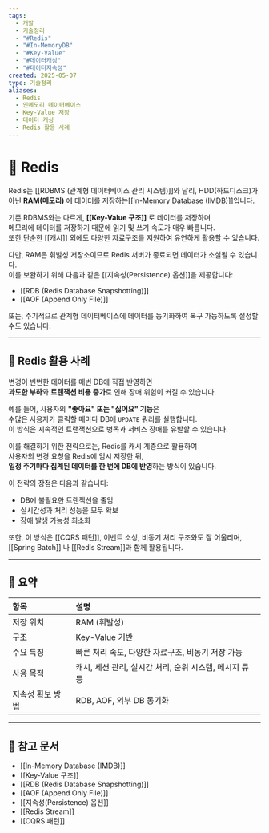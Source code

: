 ```yaml
---
tags:
  - 개발
  - 기술정리
  - "#Redis"
  - "#In-MemoryDB"
  - "#Key-Value"
  - "#데이터캐싱"
  - "#데이터지속성"
created: 2025-05-07
type: 기술정리
aliases:
  - Redis
  - 인메모리 데이터베이스
  - Key-Value 저장
  - 데이터 캐싱
  - Redis 활용 사례
---
```


# 📘 Redis

Redis는 [[RDBMS (관계형 데이터베이스 관리 시스템)]]와 달리, HDD(하드디스크)가 아닌 **RAM(메모리)** 에 데이터를 저장하는[[In-Memory Database (IMDB)]]입니다.

기존 RDBMS와는 다르게, **[[Key-Value 구조]]** 로 데이터를 저장하며  
메모리에 데이터를 저장하기 때문에 읽기 및 쓰기 속도가 매우 빠릅니다.  
또한 단순한 [[캐시]] 외에도 다양한 자료구조를 지원하여 유연하게 활용할 수 있습니다.

다만, RAM은 휘발성 저장소이므로 Redis 서버가 종료되면 데이터가 소실될 수 있습니다.  
이를 보완하기 위해 다음과 같은 [[지속성(Persistence) 옵션]]을 제공합니다:

- [[RDB (Redis Database Snapshotting)]]  
- [[AOF (Append Only File)]]

또는, 주기적으로 관계형 데이터베이스에 데이터를 동기화하여 복구 가능하도록 설정할 수도 있습니다.

---

## 🚀 Redis 활용 사례

변경이 빈번한 데이터를 매번 DB에 직접 반영하면  
**과도한 부하**와 **트랜잭션 비용 증가**로 인해 장애 위험이 커질 수 있습니다.

예를 들어, 사용자의 **"좋아요" 또는 "싫어요" 기능**은  
수많은 사용자가 클릭할 때마다 DB에 `UPDATE` 쿼리를 실행합니다.  
이 방식은 지속적인 트랜잭션으로 병목과 서비스 장애를 유발할 수 있습니다.

이를 해결하기 위한 전략으로는, Redis를 캐시 계층으로 활용하여  
사용자의 변경 요청을 Redis에 임시 저장한 뒤,  
**일정 주기마다 집계된 데이터를 한 번에 DB에 반영**하는 방식이 있습니다.

이 전략의 장점은 다음과 같습니다:

- DB에 불필요한 트랜잭션을 줄임  
- 실시간성과 처리 성능을 모두 확보  
- 장애 발생 가능성 최소화

또한, 이 방식은 [[CQRS 패턴]], 이벤트 소싱, 비동기 처리 구조와도 잘 어울리며,  
[[Spring Batch]] 나 [[Redis Stream]]과 함께 활용됩니다.

---

## 🔁 요약

| 항목 | 설명 |
|:--|:--|
| 저장 위치 | RAM (휘발성) |
| 구조 | Key-Value 기반 |
| 주요 특징 | 빠른 처리 속도, 다양한 자료구조, 비동기 저장 가능 |
| 사용 목적 | 캐시, 세션 관리, 실시간 처리, 순위 시스템, 메시지 큐 등 |
| 지속성 확보 방법 | RDB, AOF, 외부 DB 동기화 |

---

## 📎 참고 문서

- [[In-Memory Database (IMDB)]]
- [[Key-Value 구조]]  
- [[RDB (Redis Database Snapshotting)]]  
- [[AOF (Append Only File)]]  
- [[지속성(Persistence) 옵션]]  
- [[Redis Stream]]  
- [[CQRS 패턴]]
